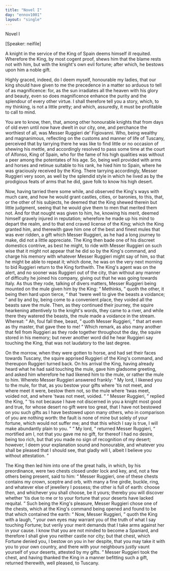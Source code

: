 ```yaml
---
title: "Novel I"
day: "ennov1001"
layout: "single"
---
```

<html>
 <head>
 </head>
 <body>
  <div id="nov1001" type="novella" who="neifile">
   <head>
    Novel I
   </head>
   <p>
    [Speaker: neifile]
   </p>
   <argument>
    <p>
     <milestone id="p00010001"/>
     <!--(i)-->
     A knight in the service of the King of Spain deems
 himself ill requited. Wherefore the King, by most
 cogent proof, shews him that the blame rests not with
 him, but with the knight's own evil fortune; after
 which, he bestows upon him a noble gift.
     <!--(/i)-->
    </p>
   </argument>
   <div3 type="commentary" who="neifile">
    <p>
     <milestone id="p00010002"/>
     <!--(sc)-->
     Highly
     <!--(/sc)-->
     graced, indeed, do I deem myself, honourable my ladies,
 that our king should have given to me the precedence in a matter so
 arduous to tell of as magnificence: for, as the sun irradiates all the
 heaven with his glory and beauty, even so does magnificence enhance
 the purity and the splendour of every other virtue. I shall therefore
 tell you a story, which, to my thinking, is not a little pretty; and
 which, assuredly, it must be profitable to call to mind.
    </p>
   </div3>
   <p>
    <milestone id="p00010003"/>
    You are to know, then, that, among other honourable knights
 that from days of old even until now have dwelt in our city, one, and
 perchance the worthiest of all, was Messer Ruggieri de' Figiovanni.
    <milestone id="p00010004"/>
    Who, being wealthy and magnanimous, reflecting on the customs and
 manner of life of Tuscany, perceived that by tarrying there he was
 like to find little or no occasion of shewing his mettle, and accordingly
 resolved to pass some time at the court of Alfonso, King of Spain,
 who for the fame of his high qualities was without a peer among the
 potentates of his age. So, being well provided with arms and horses
 and retinue suitable to his rank, he hied him to Spain, where he was
 graciously received by the King.
    <milestone id="p00010005"/>
    There tarrying accordingly, Messer
 Ruggieri very soon, as well by the splendid style in which he lived
 as by the prodigious feats of arms that he did, gave folk to know his
 high desert.
   </p>
   <p>
    Now, having tarried there some while, and observed the King's
    <pb n="315"/>
    ways with much care, and how he would grant castles, cities, or
 baronies, to this, that, or the other of his subjects, he deemed that
 the King shewed therein but little judgment, seeing that he would
 give them to men that merited them not. And for that nought was
 given to him, he, knowing his merit, deemed himself gravely injured
 in reputation; wherefore he made up his mind to depart the realm,
 and to that end craved license of the King;
    <milestone id="p00010006"/>
    which the King granted
 him, and therewith gave him one of the best and finest mules that
 was ever ridden, a gift which Messer Ruggieri, as he had a long
 journey to make, did not a little appreciate.
    <milestone id="p00010007"/>
    The King then bade
 one of his discreet domestics contrive, as best he might, to ride with
 Messer Ruggieri on such wise that it might not appear that he did
 so by the King's command, and charge his memory with whatever
 Messer Ruggieri might say of him, so that he might be able to repeat
 it; which done, he was on the very next morning to bid Ruggieri
 return to the King forthwith.
    <milestone id="p00010008"/>
    The King's agent was on the
 alert, and no sooner was Ruggieri out of the city, than without any
 manner of difficulty he joined his company, giving out that he was
 going towards Italy.
    <milestone id="p00010009"/>
    As thus they rode, talking of divers matters,
 Messer Ruggieri being mounted on the mule given him by the
 King:
    <q direct="unspecified">
     Methinks,
    </q>
    quoth the other, it being then hard upon
 tierce,
    <q direct="unspecified">
     that 'twere well to give the beasts a voidance;
    </q>
    <milestone id="p00010010"/>
    and by and
 by, being come to a convenient place, they voided all the beasts save
 the mule. Then, as they continued their journey, the squire
 hearkening attentively to the knight's words, they came to a river,
 and while there they watered the beasts, the mule made a voidance
 in the stream. Whereat:
    <q direct="unspecified">
     Ah, foul fall thee, beast,
    </q>
    quoth
 Messer Ruggieri,
    <q direct="unspecified">
     that art even as thy master, that gave thee to me!
    </q>
    <milestone id="p00010011"/>
    Which remark, as also many another that fell from Ruggieri as they
 rode together throughout the day, the squire stored in his memory;
 but never another word did he hear Ruggieri say touching the King,
 that was not laudatory to the last degree.
   </p>
   <p>
    <milestone id="p00010012"/>
    On the morrow, when they were gotten to horse, and had set
 their faces towards Tuscany, the squire apprised Ruggieri of the
 King's command, and thereupon Ruggieri turned back.
    <milestone id="p00010013"/>
    On his
 arrival the King, having already heard what he had said touching the
 mule, gave him gladsome greeting, and asked him wherefore he had
 likened him to the mule, or rather the mule to him.
    <milestone id="p00010014"/>
    Whereto
    <pb n="316"/>
    Messer Ruggieri answered frankly:
    <q direct="unspecified">
     My lord, I likened you to the
 mule, for that, as you bestow your gifts where 'tis not meet, and
 where meet it were, bestow them not, so the mule where 'twas meet,
 voided not, and where 'twas not meet, voided.
    </q>
    <milestone id="p00010015"/>
    <q direct="unspecified">
     Messer Ruggieri,
    </q>
    replied the King,
    <q direct="unspecified">
     'tis not because I have not discerned in you a
 knight most good and true, for whose desert no gift were too great,
 that I have not bestowed on you such gifts as I have bestowed upon
 many others, who in comparison of you are nothing worth: the
 fault is none of mine but solely of your fortune, which would not
 suffer me; and that this which I say is true, I will make abundantly
 plain to you.
    </q>
    <milestone id="p00010016"/>
    <q direct="unspecified">
     My lord,
    </q>
    returned Messer Ruggieri,
    <q direct="unspecified">
     mortified
 am I, not that you gave me no gift, for thereof I had no desire, being
 too rich, but that you made no sign of recognition of my desert;
 however, I deem your explanation sound and honourable, and
 whatever you shall be pleased that I should see, that gladly will I,
 albeit I believe you without attestation.
    </q>
   </p>
   <p>
    <milestone id="p00010017"/>
    The King then led him into one of the great halls, in which, by
 his preordinance, were two chests closed under lock and key, and, not
 a few others being present, said to him:
    <q direct="unspecified">
     Messer Ruggieri, one of
 these chests contains my crown, sceptre and orb, with many a fine
 girdle, buckle, ring, and whatever else of jewellery I possess; the
 other is full of earth: choose then, and whichever you shall choose,
 be it yours; thereby you will discover whether 'tis due to me or to
 your fortune that your deserts have lacked requital.
    </q>
    <milestone id="p00010018"/>
    Such being the
 King's pleasure, Messer Ruggieri chose one of the chests, which at
 the King's command being opened and found to be that which
 contained the earth:
    <q direct="unspecified">
     Now, Messer Ruggieri,
    </q>
    quoth the King
 with a laugh,
    <q direct="unspecified">
     your own eyes may warrant you of the truth of what
 I say touching Fortune; but verily your merit demands that I take
 arms against her in your cause.
     <milestone id="p00010019"/>
     I know that you are not minded to
 become a Spaniard, and therefore I shall give you neither castle nor
 city; but that chest, which Fortune denied you, I bestow on you in
 her despite, that you may take it with you to your own country, and
 there with your neighbours justly vaunt yourself of your deserts,
 attested by my gifts.
    </q>
    <milestone id="p00010020"/>
    Messer Ruggieri took the chest, and having
 thanked the King in a manner befitting such a gift, returned therewith,
 well pleased, to Tuscany.
   </p>
  </div>
 </body>
</html>